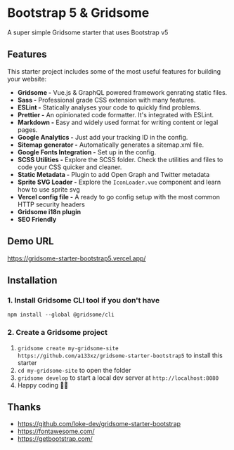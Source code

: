 # Bootstrap 5 & Gridsome

A super simple Gridsome starter that uses Bootstrap v5
## Features

This starter project includes some of the most useful features for building your website: 

* **Gridsome -** Vue.js & GraphQL powered framework genrating static files.
* **Sass -** Professional grade CSS extension with many features.
* **ESLint -** Statically analyses your code to quickly find problems.
* **Prettier -** An opinionated code formatter. It's integrated with ESLint. 
* **Markdown -** Easy and widely used format for writing content or legal pages.
* **Google Analytics -** Just add your tracking ID in the config.
* **Sitemap generator -** Automatically generates a sitemap.xml file.
* **Google Fonts Integration -** Set up in the config. 
* **SCSS Utilities -** Explore the SCSS folder. Check the utilities and files to code your CSS quicker and cleaner. 
* **Static Metadata -** Plugin to add Open Graph and Twitter metadata
* **Sprite SVG Loader -** Explore the `IconLoader.vue` component and learn how to use sprite svg
* **Vercel config file -** A ready to go config setup with the most common HTTP security headers
* **Gridsome i18n plugin** 
* **SEO Friendly** 

## Demo URL

https://gridsome-starter-bootstrap5.vercel.app/
## Installation

### 1. Install Gridsome CLI tool if you don't have

`npm install --global @gridsome/cli`

### 2. Create a Gridsome project

1. `gridsome create my-gridsome-site https://github.com/a133xz/gridsome-starter-bootstrap5` to install this starter
2. `cd my-gridsome-site` to open the folder
3. `gridsome develop` to start a local dev server at `http://localhost:8080`
4. Happy coding 🎉🙌

## Thanks

- https://github.com/loke-dev/gridsome-starter-bootstrap
- https://fontawesome.com/
- https://getbootstrap.com/